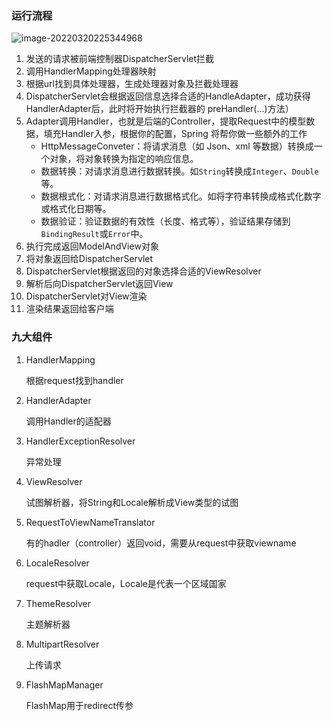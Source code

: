 ### 运行流程

![image-20220320225344968](E:\学习笔记\typora\img\image-20220320225344968.png)

1. 发送的请求被前端控制器DispatcherServlet拦截
2. 调用HandlerMapping处理器映射
3. 根据url找到具体处理器，生成处理器对象及拦截处理器
4. DispatcherServlet会根据返回信息选择合适的HandleAdapter，成功获得HandlerAdapter后，此时将开始执行拦截器的 preHandler(…)方法）
5. Adapter调用Handler，也就是后端的Controller，提取Request中的模型数据，填充Handler入参，根据你的配置，Spring 将帮你做一些额外的工作
   - HttpMessageConveter：将请求消息（如 Json、xml 等数据）转换成一个对象，将对象转换为指定的响应信息。
   - 数据转换：对请求消息进行数据转换。如`String`转换成`Integer`、`Double`等。
   - 数据根式化：对请求消息进行数据格式化。如将字符串转换成格式化数字或格式化日期等。
   - 数据验证：验证数据的有效性（长度、格式等），验证结果存储到`BindingResult`或`Error`中。
6. 执行完成返回ModelAndView对象
7. 将对象返回给DispatcherServlet
8. DispatcherServlet根据返回的对象选择合适的ViewResolver
9. 解析后向DispatcherServlet返回View
10. DispatcherServlet对View渲染
11. 渲染结果返回给客户端

### 九大组件

1. HandlerMapping

   根据request找到handler

2. HandlerAdapter

   调用Handler的适配器

3. HandlerExceptionResolver

   异常处理

4. ViewResolver

   试图解析器，将String和Locale解析成View类型的试图

5. RequestToViewNameTranslator

   有的hadler（controller）返回void，需要从request中获取viewname

6. LocaleResolver

   request中获取Locale，Locale是代表一个区域国家

7. ThemeResolver

   主题解析器

8. MultipartResolver

   上传请求

9. FlashMapManager

   FlashMap用于redirect传参

   